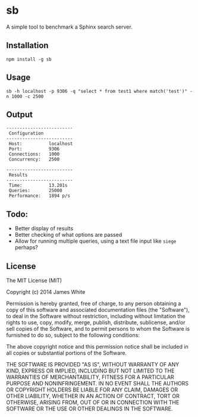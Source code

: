 sb
==

A simple tool to benchmark a Sphinx search server.

Installation
------------

````
npm install -g sb
````

Usage
------

````
sb -h localhost -p 9306 -q "select * from test1 where match('test')" -n 1000 -c 2500
````

Output
------

````
-------------------------
 Configuration
-------------------------
 Host:          localhost
 Port:          9306
 Connections:   1000
 Concurrency:   2500

-------------------------
 Results
-------------------------
 Time:          13.201s
 Queries:       25000
 Performance:   1894 p/s
````

Todo:
------

- Better display of results
- Better checking of what options are passed
- Allow for running multiple queries, using a text file input like `siege` perhaps?

License
--------

The MIT License (MIT)

Copyright (c) 2014 James White

Permission is hereby granted, free of charge, to any person obtaining a copy
of this software and associated documentation files (the "Software"), to deal
in the Software without restriction, including without limitation the rights
to use, copy, modify, merge, publish, distribute, sublicense, and/or sell
copies of the Software, and to permit persons to whom the Software is
furnished to do so, subject to the following conditions:

The above copyright notice and this permission notice shall be included in all
copies or substantial portions of the Software.

THE SOFTWARE IS PROVIDED "AS IS", WITHOUT WARRANTY OF ANY KIND, EXPRESS OR
IMPLIED, INCLUDING BUT NOT LIMITED TO THE WARRANTIES OF MERCHANTABILITY,
FITNESS FOR A PARTICULAR PURPOSE AND NONINFRINGEMENT. IN NO EVENT SHALL THE
AUTHORS OR COPYRIGHT HOLDERS BE LIABLE FOR ANY CLAIM, DAMAGES OR OTHER
LIABILITY, WHETHER IN AN ACTION OF CONTRACT, TORT OR OTHERWISE, ARISING FROM,
OUT OF OR IN CONNECTION WITH THE SOFTWARE OR THE USE OR OTHER DEALINGS IN THE
SOFTWARE.
